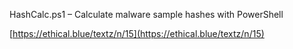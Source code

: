 HashCalc.ps1 – Calculate malware sample hashes with PowerShell

[https://ethical.blue/textz/n/15](https://ethical.blue/textz/n/15)